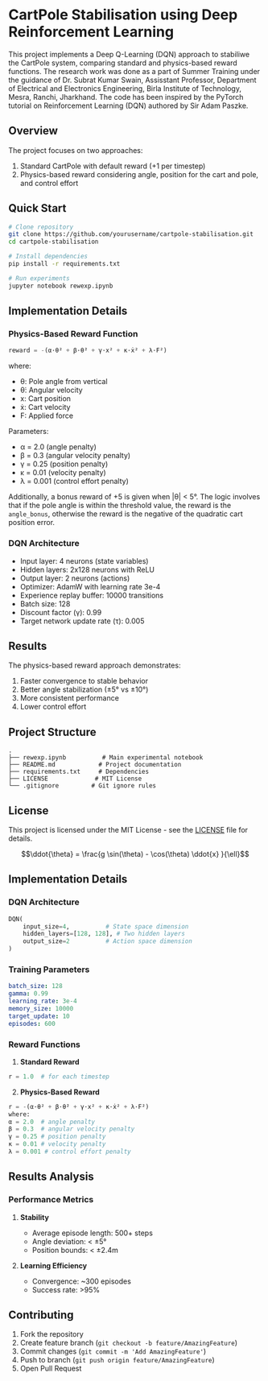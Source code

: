 # CartPole Stabilisation using Deep Reinforcement Learning

This project implements a Deep Q-Learning (DQN) approach to stabiliwe the CartPole system, comparing standard and physics-based reward functions.
The research work was done as a part of Summer Training under the guidance of Dr. Subrat Kumar Swain, Assisstant Professor, Department of Electrical and Electronics Engineering, Birla Institute of Technology, Mesra, Ranchi, Jharkhand.
The code has been inspired by the PyTorch tutorial on Reinforcement Learning (DQN) authored by Sir Adam  Paszke.

## Overview

The project focuses on two approaches:
1. Standard CartPole with default reward (+1 per timestep)
2. Physics-based reward considering angle, position for the cart and pole, and control effort

## Quick Start

```bash
# Clone repository
git clone https://github.com/yourusername/cartpole-stabilisation.git
cd cartpole-stabilisation

# Install dependencies
pip install -r requirements.txt

# Run experiments
jupyter notebook rewexp.ipynb
```

## Implementation Details

### Physics-Based Reward Function

```python
reward = -(α·θ² + β·θ̇² + γ·x² + κ·ẋ² + λ·F²)
```

where:
- θ: Pole angle from vertical
- θ̇: Angular velocity
- x: Cart position
- ẋ: Cart velocity
- F: Applied force

Parameters:
- α = 2.0 (angle penalty)
- β = 0.3 (angular velocity penalty)
- γ = 0.25 (position penalty)
- κ = 0.01 (velocity penalty)
- λ = 0.001 (control effort penalty)

Additionally, a bonus reward of +5 is given when |θ| < 5°.
The logic involves that if the pole angle is within the threshold value, the reward is the `angle_bonus`, otherwise the reward is the negative of the quadratic cart position error.

### DQN Architecture
- Input layer: 4 neurons (state variables)
- Hidden layers: 2x128 neurons with ReLU
- Output layer: 2 neurons (actions)
- Optimizer: AdamW with learning rate 3e-4
- Experience replay buffer: 10000 transitions
- Batch size: 128
- Discount factor (γ): 0.99
- Target network update rate (τ): 0.005

## Results

The physics-based reward approach demonstrates:
1. Faster convergence to stable behavior
2. Better angle stabilization (±5° vs ±10°)
3. More consistent performance
4. Lower control effort

## Project Structure
```
.
├── rewexp.ipynb          # Main experimental notebook
├── README.md            # Project documentation
├── requirements.txt     # Dependencies
├── LICENSE             # MIT License
└── .gitignore         # Git ignore rules
```

## License

This project is licensed under the MIT License - see the [LICENSE](LICENSE) file for details.
```math
\ddot{\theta} = \frac{g \sin(\theta) - \cos(\theta) \ddot{x} }{\ell}
```

## Implementation Details

### DQN Architecture
```python
DQN(
    input_size=4,          # State space dimension
    hidden_layers=[128, 128], # Two hidden layers
    output_size=2          # Action space dimension
)
```

### Training Parameters
```yaml
batch_size: 128
gamma: 0.99
learning_rate: 3e-4
memory_size: 10000
target_update: 10
episodes: 600
```

### Reward Functions

1. **Standard Reward**
```python
r = 1.0  # for each timestep
```

2. **Physics-Based Reward**
```python
r = -(α·θ² + β·θ̇² + γ·x² + κ·ẋ² + λ·F²)
where:
α = 2.0  # angle penalty
β = 0.3  # angular velocity penalty
γ = 0.25 # position penalty
κ = 0.01 # velocity penalty
λ = 0.001 # control effort penalty
```

## Results Analysis

### Performance Metrics

1. **Stability**
   - Average episode length: 500+ steps
   - Angle deviation: < ±5°
   - Position bounds: < ±2.4m

2. **Learning Efficiency**
   - Convergence: ~300 episodes
   - Success rate: >95%

## Contributing

1. Fork the repository
2. Create feature branch (`git checkout -b feature/AmazingFeature`)
3. Commit changes (`git commit -m 'Add AmazingFeature'`)
4. Push to branch (`git push origin feature/AmazingFeature`)
5. Open Pull Request
